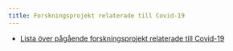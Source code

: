 ```yaml
---
title: Forskningsprojekt relaterade till Covid-19
---
```


- [Lista över pågående forskningsprojekt relaterade till Covid-19](/sv/projects/ongoing/)
